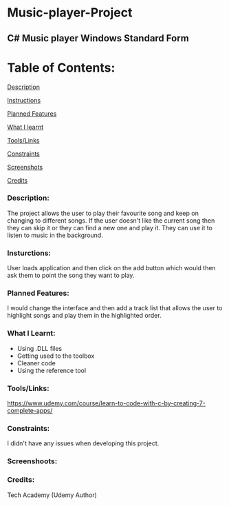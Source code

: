 # Music-player-Project

## C# Music player Windows Standard Form

# Table of Contents:
[Description](#Description)  
<a name="Description"/>

[Instructions](#Instructions)  
<a name="Instructions"/>

[Planned Features](#Planned_Features)  
<a name="Planned_Features"/>

[What I learnt](#What_I_Learnt)  
<a name="What_I_Learnt"/>

[Tools/Links](#Tools/Links)  
<a name="Tool/Links"/>

[Constraints](#Constraints)  
<a name="Constraints"/>

[Screenshots](#Screenshots)
<a name="Screenshots"/>

[Credits](#Credits)  
<a name="Credits"/>


### Description:

The project allows the user to play their favourite song and keep on changing to different songs. If the user doesn't like the current song then they can skip it or they can find a new one and play it. They can use it to listen to music in the background.

### Insturctions:

User loads application and then click on the add button which would then ask them to point the song they want to play.

### Planned Features:
I would change the interface and then add a track list that allows the user to highlight songs and play them in the highlighted order. 

### What I Learnt:
- Using .DLL files
- Getting used to the toolbox
- Cleaner code
- Using the reference tool

### Tools/Links:
https://www.udemy.com/course/learn-to-code-with-c-by-creating-7-complete-apps/

### Constraints:

I didn't have any issues when developing this project.

### Screenshoots:

### Credits:
Tech Academy (Udemy Author)
